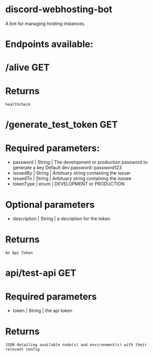 # discord-webhosting-bot

A bot for managing hosting instances.

# Endpoints available:

# /alive GET
  # Returns 
    healthcheck
##
##
# /generate_test_token GET
  # Required parameters:
   - password | String | The development or production password to generate a key
                         Default dev password: password123
   - issuedBy | String | Arbituary string containing the issuer
   - issuedTo | String | Arbituary string containing the issuee
   - tokenType | enum | DEVELOPMENT or PRODUCTION
  # Optional parameters
   - description | String | a decription for the token
   # Returns 
    An Api Token
##
##
# api/test-api GET
  # Required parameters
   - token | String | the api token
   # Returns 
    JSON detailing available node(s) and environment(s) with their relevant config 
